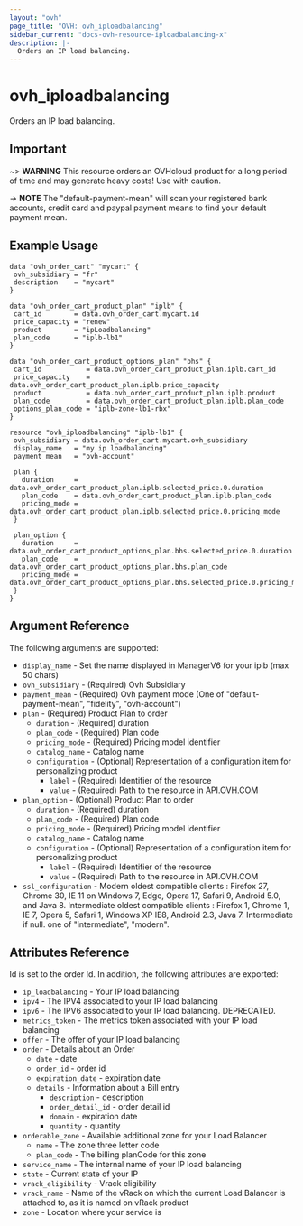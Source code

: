 ```yaml
---
layout: "ovh"
page_title: "OVH: ovh_iploadbalancing"
sidebar_current: "docs-ovh-resource-iploadbalancing-x"
description: |-
  Orders an IP load balancing.
---
```


# ovh_iploadbalancing

Orders an IP load balancing.

## Important

~> __WARNING__ This resource orders an OVHcloud product for a long period of time and may generate heavy costs!
Use with caution.

-> __NOTE__ The "default-payment-mean" will scan your registered bank accounts, credit card and paypal payment means to find your default payment mean.

## Example Usage

```hcl
data "ovh_order_cart" "mycart" {
 ovh_subsidiary = "fr"
 description    = "mycart"
}

data "ovh_order_cart_product_plan" "iplb" {
 cart_id        = data.ovh_order_cart.mycart.id
 price_capacity = "renew"
 product        = "ipLoadbalancing"
 plan_code      = "iplb-lb1"
}

data "ovh_order_cart_product_options_plan" "bhs" {
 cart_id           = data.ovh_order_cart_product_plan.iplb.cart_id
 price_capacity    = data.ovh_order_cart_product_plan.iplb.price_capacity
 product           = data.ovh_order_cart_product_plan.iplb.product
 plan_code         = data.ovh_order_cart_product_plan.iplb.plan_code
 options_plan_code = "iplb-zone-lb1-rbx"
}

resource "ovh_iploadbalancing" "iplb-lb1" {
 ovh_subsidiary = data.ovh_order_cart.mycart.ovh_subsidiary
 display_name   = "my ip loadbalancing"
 payment_mean   = "ovh-account"

 plan {
   duration     = data.ovh_order_cart_product_plan.iplb.selected_price.0.duration
   plan_code    = data.ovh_order_cart_product_plan.iplb.plan_code
   pricing_mode = data.ovh_order_cart_product_plan.iplb.selected_price.0.pricing_mode
 }

 plan_option {
   duration     = data.ovh_order_cart_product_options_plan.bhs.selected_price.0.duration
   plan_code    = data.ovh_order_cart_product_options_plan.bhs.plan_code
   pricing_mode = data.ovh_order_cart_product_options_plan.bhs.selected_price.0.pricing_mode
 }
}
```

## Argument Reference

The following arguments are supported:

* `display_name` - Set the name displayed in ManagerV6 for your iplb (max 50 chars)
* `ovh_subsidiary` - (Required) Ovh Subsidiary
* `payment_mean` - (Required) Ovh payment mode (One of "default-payment-mean", "fidelity", "ovh-account")
* `plan` - (Required) Product Plan to order
  * `duration` - (Required) duration
  * `plan_code` - (Required) Plan code
  * `pricing_mode` - (Required) Pricing model identifier
  * `catalog_name` - Catalog name
  * `configuration` - (Optional) Representation of a configuration item for personalizing product
    * `label` - (Required) Identifier of the resource
    * `value` - (Required) Path to the resource in API.OVH.COM
* `plan_option` - (Optional) Product Plan to order
  * `duration` - (Required) duration
  * `plan_code` - (Required) Plan code
  * `pricing_mode` - (Required) Pricing model identifier
  * `catalog_name` - Catalog name
  * `configuration` - (Optional) Representation of a configuration item for personalizing product
    * `label` - (Required) Identifier of the resource
    * `value` - (Required) Path to the resource in API.OVH.COM
* `ssl_configuration` - Modern oldest compatible clients : Firefox 27, Chrome 30, IE 11 on Windows 7, Edge, Opera 17, Safari 9, Android 5.0, and Java 8. Intermediate oldest compatible clients : Firefox 1, Chrome 1, IE 7, Opera 5, Safari 1, Windows XP IE8, Android 2.3, Java 7. Intermediate if null. one of "intermediate", "modern". 


## Attributes Reference

Id is set to the order Id. In addition, the following attributes are exported:
* `ip_loadbalancing` - Your IP load balancing
* `ipv4` - The IPV4 associated to your IP load balancing
* `ipv6` - The IPV6 associated to your IP load balancing. DEPRECATED.
* `metrics_token` - The metrics token associated with your IP load balancing
* `offer` - The offer of your IP load balancing
* `order` - Details about an Order
  * `date` - date
  * `order_id` - order id
  * `expiration_date` - expiration date
  * `details` - Information about a Bill entry
    * `description` - description
    * `order_detail_id` - order detail id
    * `domain` - expiration date
    * `quantity` - quantity
* `orderable_zone` - Available additional zone for your Load Balancer
  * `name` - The zone three letter code
  * `plan_code` - The billing planCode for this zone
* `service_name` - The internal name of your IP load balancing
* `state` - Current state of your IP
* `vrack_eligibility` - Vrack eligibility
* `vrack_name` - Name of the vRack on which the current Load Balancer is attached to, as it is named on vRack product
* `zone` - Location where your service is
